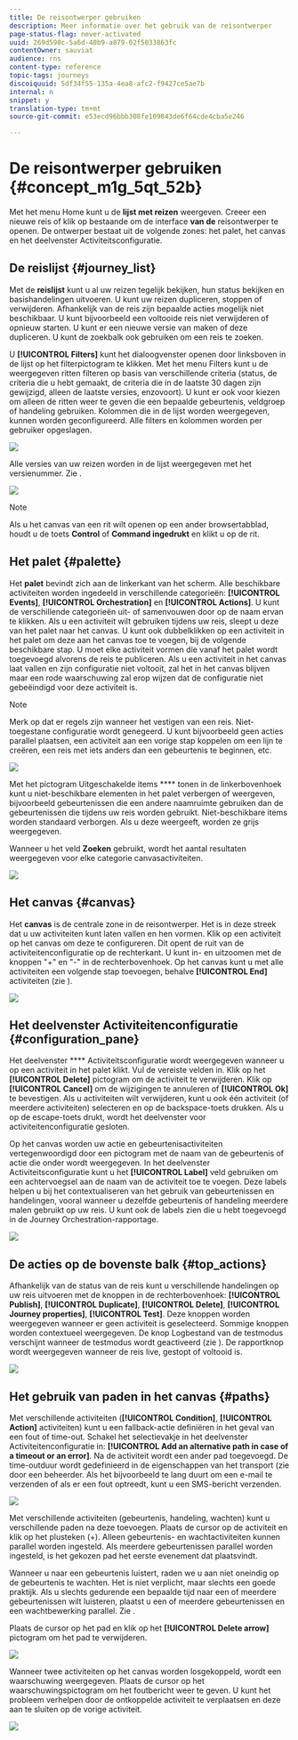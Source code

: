 ```yaml
---
title: De reisontwerper gebruiken
description: Meer informatie over het gebruik van de reisontwerper
page-status-flag: never-activated
uuid: 269d590c-5a6d-40b9-a879-02f5033863fc
contentOwner: sauviat
audience: rns
content-type: reference
topic-tags: journeys
discoiquuid: 5df34f55-135a-4ea8-afc2-f9427ce5ae7b
internal: n
snippet: y
translation-type: tm+mt
source-git-commit: e53ecd96bbb308fe109843de6f64cde4cba5e246

---
```



# De reisontwerper gebruiken {#concept_m1g_5qt_52b}

Met het menu Home kunt u de **lijst met reizen** weergeven. Creeer een nieuwe reis of klik op bestaande om de interface **van de** reisontwerper te openen. De ontwerper bestaat uit de volgende zones: het palet, het canvas en het deelvenster Activiteitsconfiguratie.

## De reislijst {#journey_list}

Met de **reislijst** kunt u al uw reizen tegelijk bekijken, hun status bekijken en basishandelingen uitvoeren. U kunt uw reizen dupliceren, stoppen of verwijderen. Afhankelijk van de reis zijn bepaalde acties mogelijk niet beschikbaar. U kunt bijvoorbeeld een voltooide reis niet verwijderen of opnieuw starten. U kunt er een nieuwe versie van maken of deze dupliceren. U kunt de zoekbalk ook gebruiken om een reis te zoeken.

U **[!UICONTROL Filters]** kunt het dialoogvenster openen door linksboven in de lijst op het filterpictogram te klikken. Met het menu Filters kunt u de weergegeven ritten filteren op basis van verschillende criteria (status, de criteria die u hebt gemaakt, de criteria die in de laatste 30 dagen zijn gewijzigd, alleen de laatste versies, enzovoort). U kunt er ook voor kiezen om alleen de ritten weer te geven die een bepaalde gebeurtenis, veldgroep of handeling gebruiken. Kolommen die in de lijst worden weergegeven, kunnen worden geconfigureerd. Alle filters en kolommen worden per gebruiker opgeslagen.

![](../assets/journey74.png)

Alle versies van uw reizen worden in de lijst weergegeven met het versienummer. Zie [](../building-journeys/journey-versions.md).

![](../assets/journey37.png)

>[!NOTE]
>
>Als u het canvas van een rit wilt openen op een ander browsertabblad, houdt u de toets **Control** of **Command ingedrukt** en klikt u op de rit.

## Het palet {#palette}

Het **palet** bevindt zich aan de linkerkant van het scherm. Alle beschikbare activiteiten worden ingedeeld in verschillende categorieën: **[!UICONTROL Events]**, **[!UICONTROL Orchestration]** en **[!UICONTROL Actions]**. U kunt de verschillende categorieën uit- of samenvouwen door op de naam ervan te klikken. Als u een activiteit wilt gebruiken tijdens uw reis, sleept u deze van het palet naar het canvas. U kunt ook dubbelklikken op een activiteit in het palet om deze aan het canvas toe te voegen, bij de volgende beschikbare stap. U moet elke activiteit vormen die vanaf het palet wordt toegevoegd alvorens de reis te publiceren. Als u een activiteit in het canvas laat vallen en zijn configuratie niet voltooit, zal het in het canvas blijven maar een rode waarschuwing zal erop wijzen dat de configuratie niet gebeëindigd voor deze activiteit is.

>[!NOTE]
>
>Merk op dat er regels zijn wanneer het vestigen van een reis. Niet-toegestane configuratie wordt genegeerd. U kunt bijvoorbeeld geen acties parallel plaatsen, een activiteit aan een vorige stap koppelen om een lijn te creëren, een reis met iets anders dan een gebeurtenis te beginnen, etc.

![](../assets/journey38.png)

Met het pictogram Uitgeschakelde items **** tonen in de linkerbovenhoek kunt u niet-beschikbare elementen in het palet verbergen of weergeven, bijvoorbeeld gebeurtenissen die een andere naamruimte gebruiken dan de gebeurtenissen die tijdens uw reis worden gebruikt. Niet-beschikbare items worden standaard verborgen. Als u deze weergeeft, worden ze grijs weergegeven.

Wanneer u het veld **Zoeken** gebruikt, wordt het aantal resultaten weergegeven voor elke categorie canvasactiviteiten.

![](../assets/palette-filter.png)

## Het canvas {#canvas}

Het **canvas** is de centrale zone in de reisontwerper. Het is in deze streek dat u uw activiteiten kunt laten vallen en hen vormen. Klik op een activiteit op het canvas om deze te configureren. Dit opent de ruit van de activiteitenconfiguratie op de rechterkant. U kunt in- en uitzoomen met de knoppen &quot;+&quot; en &quot;-&quot; in de rechterbovenhoek. Op het canvas kunt u met alle activiteiten een volgende stap toevoegen, behalve **[!UICONTROL End]** activiteiten (zie [](../building-journeys/end-activity.md)).

![](../assets/journey39.png)

## Het deelvenster Activiteitenconfiguratie {#configuration_pane}

Het deelvenster **** Activiteitsconfiguratie wordt weergegeven wanneer u op een activiteit in het palet klikt. Vul de vereiste velden in. Klik op het **[!UICONTROL Delete]** pictogram om de activiteit te verwijderen. Klik op **[!UICONTROL Cancel]** om de wijzigingen te annuleren of **[!UICONTROL Ok]** te bevestigen. Als u activiteiten wilt verwijderen, kunt u ook één activiteit (of meerdere activiteiten) selecteren en op de backspace-toets drukken. Als u op de escape-toets drukt, wordt het deelvenster voor activiteitenconfiguratie gesloten.

Op het canvas worden uw actie en gebeurtenisactiviteiten vertegenwoordigd door een pictogram met de naam van de gebeurtenis of actie die onder wordt weergegeven. In het deelvenster Activiteitsconfiguratie kunt u het **[!UICONTROL Label]** veld gebruiken om een achtervoegsel aan de naam van de activiteit toe te voegen. Deze labels helpen u bij het contextualiseren van het gebruik van gebeurtenissen en handelingen, vooral wanneer u dezelfde gebeurtenis of handeling meerdere malen gebruikt op uw reis. U kunt ook de labels zien die u hebt toegevoegd in de Journey Orchestration-rapportage.

![](../assets/journey59bis.png)

## De acties op de bovenste balk {#top_actions}

Afhankelijk van de status van de reis kunt u verschillende handelingen op uw reis uitvoeren met de knoppen in de rechterbovenhoek: **[!UICONTROL Publish]**, **[!UICONTROL Duplicate]**, **[!UICONTROL Delete]**, **[!UICONTROL Journey properties]**, **[!UICONTROL Test]**. Deze knoppen worden weergegeven wanneer er geen activiteit is geselecteerd. Sommige knoppen worden contextueel weergegeven. De knop Logbestand van de testmodus verschijnt wanneer de testmodus wordt geactiveerd (zie [](../building-journeys/testing-the-journey.md)). De rapportknop wordt weergegeven wanneer de reis live, gestopt of voltooid is.

![](../assets/journey41.png)

## Het gebruik van paden in het canvas {#paths}

Met verschillende activiteiten (**[!UICONTROL Condition]**, **[!UICONTROL Action]** activiteiten) kunt u een fallback-actie definiëren in het geval van een fout of time-out. Schakel het selectievakje in het deelvenster Activiteitenconfiguratie in: **[!UICONTROL Add an alternative path in case of a timeout or an error]**. Na de activiteit wordt een ander pad toegevoegd. De time-outduur wordt gedefinieerd in de eigenschappen van het transport (zie [](../building-journeys/changing-properties.md) door een beheerder. Als het bijvoorbeeld te lang duurt om een e-mail te verzenden of als er een fout optreedt, kunt u een SMS-bericht verzenden.

![](../assets/journey42.png)

Met verschillende activiteiten (gebeurtenis, handeling, wachten) kunt u verschillende paden na deze toevoegen. Plaats de cursor op de activiteit en klik op het plusteken (+). Alleen gebeurtenis- en wachtactiviteiten kunnen parallel worden ingesteld. Als meerdere gebeurtenissen parallel worden ingesteld, is het gekozen pad het eerste evenement dat plaatsvindt.

Wanneer u naar een gebeurtenis luistert, raden we u aan niet oneindig op de gebeurtenis te wachten. Het is niet verplicht, maar slechts een goede praktijk. Als u slechts gedurende een bepaalde tijd naar een of meerdere gebeurtenissen wilt luisteren, plaatst u een of meerdere gebeurtenissen en een wachtbewerking parallel. Zie [](../building-journeys/event-activities.md#section_vxv_h25_pgb).

Plaats de cursor op het pad en klik op het **[!UICONTROL Delete arrow]** pictogram om het pad te verwijderen.

![](../assets/journey42ter.png)

Wanneer twee activiteiten op het canvas worden losgekoppeld, wordt een waarschuwing weergegeven. Plaats de cursor op het waarschuwingspictogram om het foutbericht weer te geven. U kunt het probleem verhelpen door de ontkoppelde activiteit te verplaatsen en deze aan te sluiten op de vorige activiteit.

![](../assets/canvas-disconnected.png)